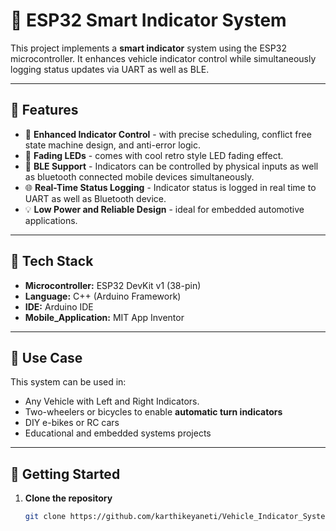 # 🚦 ESP32 Smart Indicator System

This project implements a **smart indicator** system using the ESP32 microcontroller. It enhances vehicle indicator control while simultaneously logging status updates via UART as well as BLE.

---

## 📌 Features

- 🔄 **Enhanced Indicator Control** - with precise scheduling, conflict free state machine design, and anti-error logic.
- 🔦 **Fading LEDs** - comes with cool retro style LED fading effect.
- 🧠 **BLE Support** - Indicators can be controlled by physical inputs as well as bluetooth connected mobile devices simultaneously.
- 🌐 **Real-Time Status Logging** - Indicator status is logged in real time to UART as well as Bluetooth device.
- 💡 **Low Power and Reliable Design** - ideal for embedded automotive applications.

---

## 🧰 Tech Stack

- **Microcontroller:** ESP32 DevKit v1 (38-pin)
- **Language:** C++ (Arduino Framework)
- **IDE:** Arduino IDE
- **Mobile_Application:** MIT App Inventor

---

## 🚗 Use Case

This system can be used in:
- Any Vehicle with Left and Right Indicators.
- Two-wheelers or bicycles to enable **automatic turn indicators**
- DIY e-bikes or RC cars
- Educational and embedded systems projects

---

## 🚀 Getting Started

1. **Clone the repository**
   ```bash
   git clone https://github.com/karthikeyaneti/Vehicle_Indicator_System.git
